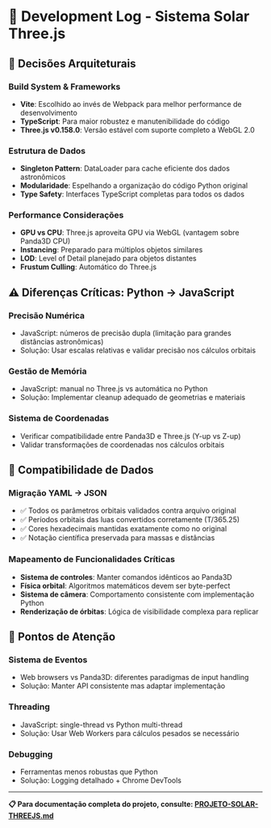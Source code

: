 # 📝 Development Log - Sistema Solar Three.js

## 🎯 Decisões Arquiteturais

### **Build System & Frameworks**
- **Vite**: Escolhido ao invés de Webpack para melhor performance de desenvolvimento
- **TypeScript**: Para maior robustez e manutenibilidade do código
- **Three.js v0.158.0**: Versão estável com suporte completo a WebGL 2.0

### **Estrutura de Dados**
- **Singleton Pattern**: DataLoader para cache eficiente dos dados astronômicos
- **Modularidade**: Espelhando a organização do código Python original
- **Type Safety**: Interfaces TypeScript completas para todos os dados

### **Performance Considerações**
- **GPU vs CPU**: Three.js aproveita GPU via WebGL (vantagem sobre Panda3D CPU)
- **Instancing**: Preparado para múltiplos objetos similares
- **LOD**: Level of Detail planejado para objetos distantes
- **Frustum Culling**: Automático do Three.js

## ⚠️ Diferenças Críticas: Python → JavaScript

### **Precisão Numérica**
- JavaScript: números de precisão dupla (limitação para grandes distâncias astronômicas)
- Solução: Usar escalas relativas e validar precisão nos cálculos orbitais

### **Gestão de Memória**
- JavaScript: manual no Three.js vs automática no Python
- Solução: Implementar cleanup adequado de geometrias e materiais

### **Sistema de Coordenadas**
- Verificar compatibilidade entre Panda3D e Three.js (Y-up vs Z-up)
- Validar transformações de coordenadas nos cálculos orbitais

## 🔧 Compatibilidade de Dados

### **Migração YAML → JSON**
- ✅ Todos os parâmetros orbitais validados contra arquivo original
- ✅ Períodos orbitais das luas convertidos corretamente (T/365.25)
- ✅ Cores hexadecimais mantidas exatamente como no original
- ✅ Notação científica preservada para massas e distâncias

### **Mapeamento de Funcionalidades Críticas**
- **Sistema de controles**: Manter comandos idênticos ao Panda3D
- **Física orbital**: Algoritmos matemáticos devem ser byte-perfect
- **Sistema de câmera**: Comportamento consistente com implementação Python
- **Renderização de órbitas**: Lógica de visibilidade complexa para replicar

## 🚨 Pontos de Atenção

### **Sistema de Eventos**
- Web browsers vs Panda3D: diferentes paradigmas de input handling
- Solução: Manter API consistente mas adaptar implementação

### **Threading**
- JavaScript: single-thread vs Python multi-thread
- Solução: Usar Web Workers para cálculos pesados se necessário

### **Debugging**
- Ferramentas menos robustas que Python
- Solução: Logging detalhado + Chrome DevTools

---

**📋 Para documentação completa do projeto, consulte: [PROJETO-SOLAR-THREEJS.md](./PROJETO-SOLAR-THREEJS.md)**
